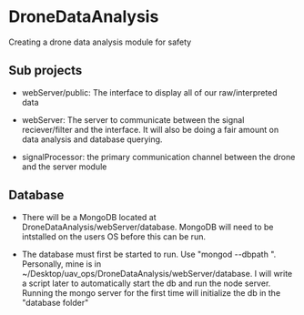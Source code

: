 # DroneDataAnalysis

Creating a drone data analysis module for safety

## Sub projects

- webServer/public: The interface to display all of our raw/interpreted data

- webServer: The server to communicate between the signal reciever/filter and the interface. It will also be doing a fair amount on data analysis and database querying.

- signalProcessor: the primary communication channel between the drone and the server module

## Database

- There will be a MongoDB located at DroneDataAnalysis/webServer/database. MongoDB will need to be intstalled on the users OS before this can be run. 

- The database must first be started to run. Use "mongod --dbpath <pathname>". Personally, mine is in ~/Desktop/uav_ops/DroneDataAnalysis/webServer/database. I will write a script later to automatically start the db and run the node server. Running the mongo server for the first time will initialize the db in the "database folder"